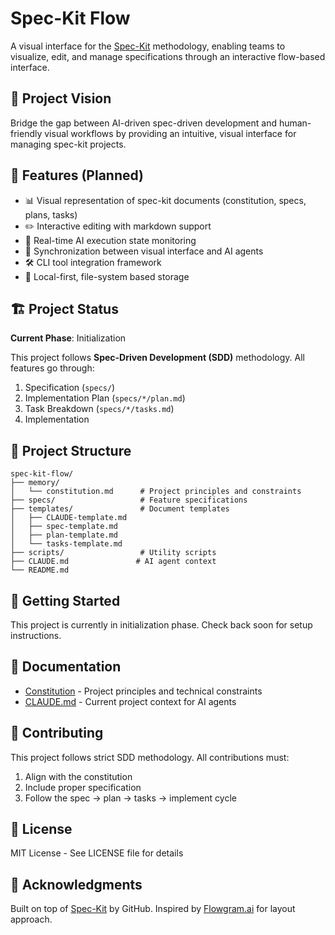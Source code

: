 # Spec-Kit Flow

A visual interface for the [Spec-Kit](https://github.com/github/spec-kit) methodology, enabling teams to visualize, edit, and manage specifications through an interactive flow-based interface.

## 🎯 Project Vision

Bridge the gap between AI-driven spec-driven development and human-friendly visual workflows by providing an intuitive, visual interface for managing spec-kit projects.

## 🌟 Features (Planned)

- 📊 Visual representation of spec-kit documents (constitution, specs, plans, tasks)
- ✏️ Interactive editing with markdown support
- 🤖 Real-time AI execution state monitoring
- 🔄 Synchronization between visual interface and AI agents
- 🛠️ CLI tool integration framework
- 📁 Local-first, file-system based storage

## 🏗️ Project Status

**Current Phase**: Initialization

This project follows **Spec-Driven Development (SDD)** methodology. All features go through:
1. Specification (`specs/`)
2. Implementation Plan (`specs/*/plan.md`)
3. Task Breakdown (`specs/*/tasks.md`)
4. Implementation

## 📁 Project Structure

```
spec-kit-flow/
├── memory/
│   └── constitution.md      # Project principles and constraints
├── specs/                   # Feature specifications
├── templates/               # Document templates
│   ├── CLAUDE-template.md
│   ├── spec-template.md
│   ├── plan-template.md
│   └── tasks-template.md
├── scripts/                 # Utility scripts
├── CLAUDE.md               # AI agent context
└── README.md
```

## 🚀 Getting Started

This project is currently in initialization phase. Check back soon for setup instructions.

## 📖 Documentation

- [Constitution](./memory/constitution.md) - Project principles and technical constraints
- [CLAUDE.md](./CLAUDE.md) - Current project context for AI agents

## 🤝 Contributing

This project follows strict SDD methodology. All contributions must:
1. Align with the constitution
2. Include proper specification
3. Follow the spec → plan → tasks → implement cycle

## 📄 License

MIT License - See LICENSE file for details

## 🙏 Acknowledgments

Built on top of [Spec-Kit](https://github.com/github/spec-kit) by GitHub.
Inspired by [Flowgram.ai](https://github.com/bytedance/flowgram.ai) for layout approach.

